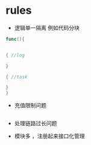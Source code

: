 # rules

* 逻辑单一隔离 例如代码分块
```go
func(){


{ //log

}

{ //task

}
}
```

* 充值限制问题
```go


```

* 处理链路过长问题


* 模块多 ，注册起来接口化管理
